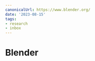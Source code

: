 ```yaml
---
canonicalUrl: https://www.blender.org/
date: '2023-08-15'
tags:
- research
- inbox
---
```


# Blender